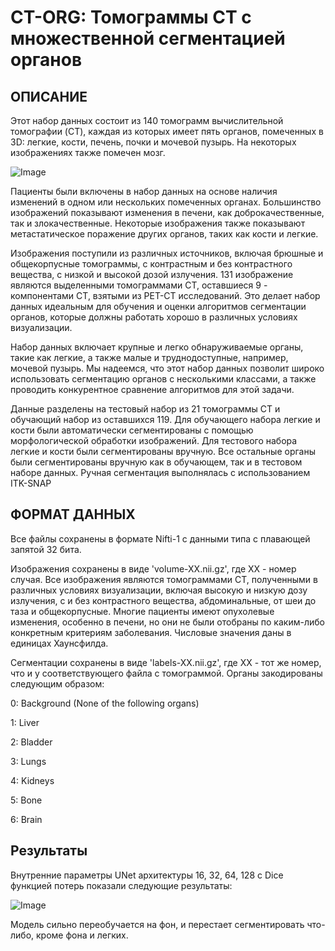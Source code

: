 # CT-ORG: Томограммы CT с множественной сегментацией органов

## ОПИСАНИЕ

Этот набор данных состоит из 140 томограмм вычислительной томографии (CT), каждая из которых имеет пять органов, помеченных в 3D: легкие, кости, печень, почки и мочевой пузырь. На некоторых изображениях также помечен мозг.

![Image](gif/test_gif_020-2.gif)

Пациенты были включены в набор данных на основе наличия изменений в одном или нескольких помеченных органах. Большинство изображений показывают изменения в печени, как доброкачественные, так и злокачественные. Некоторые изображения также показывают метастатическое поражение других органов, таких как кости и легкие.

Изображения поступили из различных источников, включая брюшные и общекорпусные томограммы, с контрастным и без контрастного вещества, с низкой и высокой дозой излучения. 131 изображение являются выделенными томограммами CT, оставшиеся 9 - компонентами CT, взятыми из PET-CT исследований. Это делает набор данных идеальным для обучения и оценки алгоритмов сегментации органов, которые должны работать хорошо в различных условиях визуализации.

Набор данных включает крупные и легко обнаруживаемые органы, такие как легкие, а также малые и труднодоступные, например, мочевой пузырь. Мы надеемся, что этот набор данных позволит широко использовать сегментацию органов с несколькими классами, а также проводить конкурентное сравнение алгоритмов для этой задачи.

Данные разделены на тестовый набор из 21 томограммы CT и обучающий набор из оставшихся 119. Для обучающего набора легкие и кости были автоматически сегментированы с помощью морфологической обработки изображений. Для тестового набора легкие и кости были сегментированы вручную. Все остальные органы были сегментированы вручную как в обучающем, так и в тестовом наборе данных. Ручная сегментация выполнялась с использованием ITK-SNAP

## ФОРМАТ ДАННЫХ

Все файлы сохранены в формате Nifti-1 с данными типа с плавающей запятой 32 бита.

Изображения сохранены в виде 'volume-XX.nii.gz', где XX - номер случая. Все изображения являются томограммами CT, полученными в различных условиях визуализации, включая высокую и низкую дозу излучения, с и без контрастного вещества, абдоминальные, от шеи до таза и общекорпусные. Многие пациенты имеют опухолевые изменения, особенно в печени, но они не были отобраны по каким-либо конкретным критериям заболевания. Числовые значения даны в единицах Хаунсфилда.

Сегментации сохранены в виде 'labels-XX.nii.gz', где XX - тот же номер, что и у соответствующего файла с томограммой. Органы закодированы следующим образом:

0: Background (None of the following organs)

1: Liver

2: Bladder

3: Lungs

4: Kidneys

5: Bone

6: Brain

## Результаты

Внутренние параметры UNet архитектуры 16, 32, 64, 128 с Dice функцией потерь показали следующие результаты:

![Image](gif/movie.gif)

Модель сильно переобучается на фон, и перестает сегментировать что-либо, кроме фона и легких.
